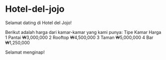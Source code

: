 # Hotel-del-jojo

Selamat dating di Hotel del Jojo!

Berikut adalah harga dari kamar-kamar yang kami punya:
  Tipe Kamar Harga
1 Pantai     ₩3,000,000
2 Rooftop    ₩4,500,000
3 Taman	     ₩5,000,000
4 Bar	     ₩1,250,000

Selamat menginap!
